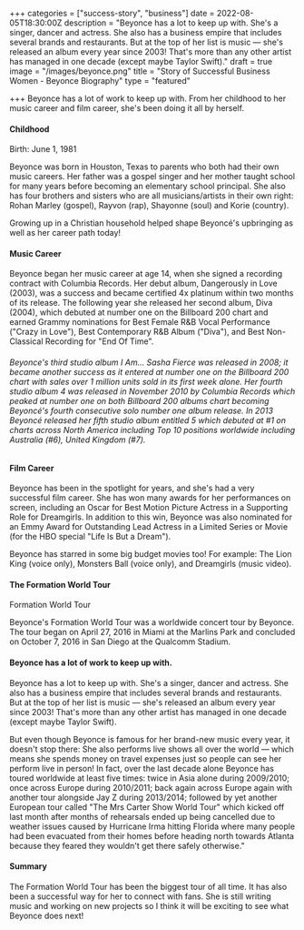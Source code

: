 +++
categories = ["success-story", "business"]
date = 2022-08-05T18:30:00Z
description = "Beyonce has a lot to keep up with. She's a singer, dancer and actress. She also has a business empire that includes several brands and restaurants. But at the top of her list is music — she's released an album every year since 2003! That's more than any other artist has managed in one decade (except maybe Taylor Swift)."
draft = true
image = "/images/beyonce.png"
title = "Story of Successful Business Women - Beyonce Biography"
type = "featured"

+++
Beyonce has a lot of work to keep up with. From her childhood to her music career and film career, she's been doing it all by herself.

#### Childhood

Birth: June 1, 1981

Beyonce was born in Houston, Texas to parents who both had their own music careers. Her father was a gospel singer and her mother taught school for many years before becoming an elementary school principal. She also has four brothers and sisters who are all musicians/artists in their own right: Rohan Marley (gospel), Rayvon (rap), Shayonne (soul) and Korie (country).

Growing up in a Christian household helped shape Beyoncé's upbringing as well as her career path today!

#### Music Career

Beyonce began her music career at age 14, when she signed a recording contract with Columbia Records. Her debut album, Dangerously in Love (2003), was a success and became certified 4x platinum within two months of its release. The following year she released her second album, Diva (2004), which debuted at number one on the Billboard 200 chart and earned Grammy nominations for Best Female R&B Vocal Performance ("Crazy in Love"), Best Contemporary R&B Album ("Diva"), and Best Non-Classical Recording for "End Of Time".

###### Beyonce's third studio album I Am... Sasha Fierce was released in 2008; it became another success as it entered at number one on the Billboard 200 chart with sales over 1 million units sold in its first week alone. Her fourth studio album 4 was released in November 2010 by Columbia Records which peaked at number one on both Billboard 200 albums chart becoming Beyoncé's fourth consecutive solo number one album release. In 2013 Beyoncé released her fifth studio album entitled 5 which debuted at #1 on charts across North America including Top 10 positions worldwide including Australia (#6), United Kingdom (#7).

#### Film Career

Beyonce has been in the spotlight for years, and she's had a very successful film career. She has won many awards for her performances on screen, including an Oscar for Best Motion Picture Actress in a Supporting Role for Dreamgirls. In addition to this win, Beyonce was also nominated for an Emmy Award for Outstanding Lead Actress in a Limited Series or Movie (for the HBO special "Life Is But a Dream").

Beyonce has starred in some big budget movies too! For example: The Lion King (voice only), Monsters Ball (voice only), and Dreamgirls (music video).

#### The Formation World Tour

Formation World Tour

Beyonce's Formation World Tour was a worldwide concert tour by Beyonce. The tour began on April 27, 2016 in Miami at the Marlins Park and concluded on October 7, 2016 in San Diego at the Qualcomm Stadium.

#### Beyonce has a lot of work to keep up with.

Beyonce has a lot to keep up with. She's a singer, dancer and actress. She also has a business empire that includes several brands and restaurants. But at the top of her list is music — she's released an album every year since 2003! That's more than any other artist has managed in one decade (except maybe Taylor Swift).

But even though Beyonce is famous for her brand-new music every year, it doesn't stop there: She also performs live shows all over the world — which means she spends money on travel expenses just so people can see her perform live in person! In fact, over the last decade alone Beyonce has toured worldwide at least five times: twice in Asia alone during 2009/2010; once across Europe during 2010/2011; back again across Europe again with another tour alongside Jay Z during 2013/2014; followed by yet another European tour called "The Mrs Carter Show World Tour" which kicked off last month after months of rehearsals ended up being cancelled due to weather issues caused by Hurricane Irma hitting Florida where many people had been evacuated from their homes before heading north towards Atlanta because they feared they wouldn't get there safely otherwise."

#### Summary

The Formation World Tour has been the biggest tour of all time. It has also been a successful way for her to connect with fans. She is still writing music and working on new projects so I think it will be exciting to see what Beyonce does next!